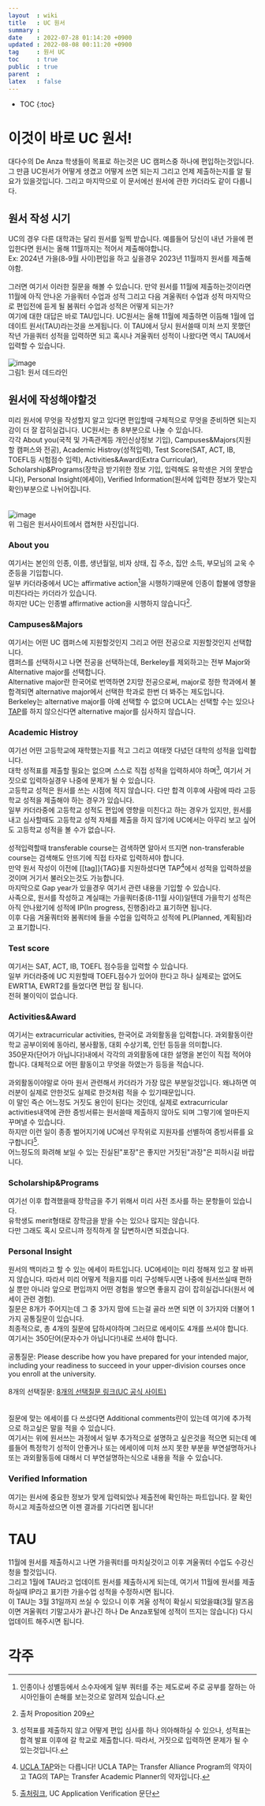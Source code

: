 ```yaml
---
layout  : wiki
title   : UC 원서
summary : 
date    : 2022-07-28 01:14:20 +0900
updated : 2022-08-08 00:11:20 +0900
tag     : 원서 UC
toc     : true
public  : true
parent  : 
latex   : false
---
```

* TOC
{:toc}

# 이것이 바로 UC 원서! 
대다수의 De Anza 학생들이 목표로 하는것은 UC 캠퍼스중 하나에 편입하는것입니다. 그 만큼 UC원서가 어떻게 생겼고 어떻게 쓰면 되는지 그리고 언제 제출하는지를 알 필요가 있을것입니다. 그리고 마지막으로 이 문서에선 원서에 관한 카더라도 같이 다룹니다.  

## 원서 작성 시기
UC의 경우 다른 대학과는 달리 원서를 일찍 받습니다. 예를들어 당신이 내년 가을에 편입한다면 원서는 올해 11월까지는 적어서 제출해야합니다.  
Ex: 2024년 가을(8-9월 사이)편입을 하고 싶을경우 2023년 11월까지 원서를 제출해야함.  
<br/>
그러면 여기서 이러한 질문을 해볼 수 있습니다. 만약 원서를 11월에 제출하는것이라면 11월에 아직 안나온 가을쿼터 수업과 성적 그리고 다음 겨울쿼터 수업과 성적 마지막으로 편입전에 듣게 될 봄쿼터 수업과 성적은 어떻게 되는가?  
여기에 대한 대답은 바로 TAU입니다. UC원서는 올해 11월에 제출하면 이듬해 1월에 업데이트 원서(TAU)라는것을 쓰게됩니다. 이 TAU에서 당시 원서쓸때 미처 쓰지 못했던 작년 가을쿼터 성적을 입력하면 되고 혹시나 겨울쿼터 성적이 나왔다면 역시 TAU에서 입력할 수 있습니다.  
<br/>
![image](https://user-images.githubusercontent.com/108209464/182030167-45e4d537-8138-4e89-be10-f098a73d3ba2.png)  
그림1: 원서 데드라인  

## 원서에 작성해야할것
미리 원서에 무엇을 작성할지 알고 있다면 편입할때 구체적으로 무엇을 준비하면 되는지 감이 더 잘 잡히실겁니다. UC원서는 총 8부분으로 나눌 수 있습니다.  
각각 About you(국적 및 가족관계등 개인신상정보 기입), Campuses&Majors(지원할 캠퍼스와 전공), Academic Histroy(성적입력), Test Score(SAT, ACT, IB, TOEFL등 시험점수 입력), Activities&Award(Extra Curricular), Scholarship&Programs(장학금 받기위한 정보 기입, 입력해도 유학생은 거의 못받습니다), Personal Insight(에세이), Verified Information(원서에 입력한 정보가 맞는지 확인)부분으로 나뉘어집니다.  
<br/><br/>
![image](https://user-images.githubusercontent.com/108209464/182030540-2f50d49b-c12b-4c1e-b792-2c85d3c92b3a.png)  
위 그림은 원서사이트에서 캡쳐한 사진입니다.  

### About you
여기서는 본인의 인종, 이름, 생년월일, 비자 상태, 집 주소, 집안 소득, 부모님의 교욱 수준등을 기입합니다.  
일부 카더라중에서 UC는 affirmative action[^1]을 시행하기때문에 인종이 합불에 영향을 미친다라는 카더라가 있습니다.  
하지만 UC는 인종별 affirmative action을 시행하지 않습니다[^2].

### Campuses&Majors
여기서는 어떤 UC 캠퍼스에 지원할것인지 그리고 어떤 전공으로 지원할것인지 선택합니다.  
캠퍼스를 선택하시고 나면 전공을 선택하는데, Berkeley를 제외하고는 전부 Major와 Alternative major를 선택합니다.  
Alternative major란 한국어로 번역하면 2지망 전공으로써, major로 정한 학과에서 불합격되면 alternative major에서 선택한 학과로 한번 더 봐주는 제도입니다.  
Berkeley는 alternative major를 아예 선택할 수 없으며 UCLA는 선택할 수는 있으나 [TAP](https://admission.ucla.edu/apply/transfer/ucla-transfer-alliance-program)를 하지 않으신다면 alternative major를 심사하지 않습니다.

### Academic Histroy
여기선 어떤 고등학교에 재학했는지를 적고 그리고 여태껏 다녔던 대학의 성적을 입력합니다.  
대학 성적표를 제출할 필요는 없으며 스스로 직접 성적을 입력하셔야 하며[^5], 여기서 거짓으로 입력하실경우 나중에 문제가 될 수 있습니다.  
고등학교 성적은 원서를 쓰는 시점에 적지 않습니다. 다만 합격 이후에 사람에 따라 고등학교 성적을 제출해야 하는 경우가 있습니다.  
일부 카더라중에 고등학교 성적도 편입에 영향을 미친다고 하는 경우가 있지만, 원서를 내고 심사할때도 고등학교 성적 자체를 제출을 하지 않기에 UC에서는 아무리 보고 싶어도 고등학교 성적을 볼 수가 없습니다.  
<br/>
성적입력할때 transferable course는 검색하면 알아서 뜨지면 non-transferable course는 검색해도 안뜨기에 직접 타자로 입력하셔야 합니다.  
만약 원서 작성이 이전에 [[tag]]{TAG}를 지원하셨다면 TAP[^3]에서 성적을 입력하셨을것이며 거기서 불러오는것도 가능합니다.  
마지막으로 Gap year가 있을경우 여기서 관련 내용을 기입할 수 있습니다.  
사족으로, 원서를 작성하고 계실때는 가을쿼터중(8-11월 사이)일텐데 가을학기 성적은 아직 안나왔기에 성적에 IP(In progress, 진행중)라고 표기하면 됩니다.  
이후 다음 겨울쿼터와 봄쿼터에 들을 수업을 입력하고 성적에 PL(Planned, 계획됨)라고 표기합니다.  

### Test score
여기서는 SAT, ACT, IB, TOEFL 점수등을 입력할 수 있습니다.  
일부 카더라중에 UC 지원할때 TOEFL점수가 있어야 한다고 하나 실제로는 없어도 EWRT1A, EWRT2를 들었다면 편입 잘 됩니다.  
전혀 불이익이 없습니다.  

### Activities&Award
여기서는 extracurricular activities, 한국어로 과외활동을 입력합니다. 과외활동이란 학교 공부이외에 동아리, 봉사활동, 대회 수상기록, 인턴 등등을 의미합니다.  
350문자(단어가 아닙니다)내에서 각각의 과외활동에 대한 설명을 본인이 직접 적어야합니다. 대체적으로 어떤 활동이고 무엇을 하였는가 등등을 적습니다.  
<br/>
과외활동이야말로 아마 원서 관련해서 카더라가 가장 많은 부분일것입니다. 왜냐하면 여러분이 실제로 안한것도 실제로 한것처럼 적을 수 있기때문입니다.  
이 말인 즉슨 어느정도 거짓도 용인이 된다는 것인데, 실제로 extracurricular activities내역에 관한 증빙서류는 원서쓸때 제출하지 않아도 되며 그렇기에 얼마든지 꾸며낼 수 있습니다.  
하지만 이런 일이 종종 벌어지기에 UC에선 무작위로 지원자를 선별하여 증빙서류를 요구합니다[^4].  
어느정도의 화려해 보일 수 있는 진실된"포장"은 좋지만 거짓된"과장"은 피하시길 바랍니다.  

### Scholarship&Programs
여기선 이후 합격했을때 장학금을 주기 위해서 미리 사전 조사를 하는 문항들이 있습니다.  
유학생도 merit형태로 장학금을 받을 수는 있으나 많지는 않습니다.  
다만 그래도 혹시 모르니까 정직하게 잘 답변하시면 되겠습니다.  

### Personal Insight
원서의 백미라고 할 수 있는 에세이 파트입니다. UC에세이는 미리 정해져 있고 잘 바뀌지 않습니다. 
따라서 미리 어떻게 적을지를 미리 구성해두시면 나중에 원서쓰실때 편하실 뿐만 아니라 앞으로 편입까지 어떤 경험을 쌓으면 좋을지 감이 잡히실겁니다(원서 에세이 관련 경험).  
질문은 8개가 주어지는데 그 중 3가지 맘에 드는걸 골라 쓰면 되면 이 3가지와 더불어 1가지 공통질문이 있습니다.  
최종적으로, 총 4개의 질문에 답하셔야하며 그러므로 에세이도 4개를 쓰셔야 합니다.  
여기서는 350단어(문자수가 아닙니다!)내로 쓰셔야 합니다.  
<br/>
공통질문: Please describe how you have prepared for your intended major, including your readiness to succeed in your upper-division courses once you enroll at the university.  
<br/>
8개의 선택질문: [8개의 선택질문 링크(UC 공식 사이트)](https://admission.universityofcalifornia.edu/how-to-apply/applying-as-a-freshman/personal-insight-questions.html)  
<br/><br/>
질문에 맞는 에세이를 다 쓰셨다면 Additional comments란이 있는데 여기에 추가적으로 하고싶은 말을 적을 수 있습니다.  
여기서는 위에 원서쓰는 과정에서 일부 추가적으로 설명하고 싶은것을 적으면 되는데 예를들어 특정학기 성적이 안좋거나 또는 에세이에 미처 쓰지 못한 부분을 부연설명하거나 또는 과외활동등에 대해서 더 부연설명하는식으로 내용을 적을 수 있습니다.  

### Verified Information
여기는 원서에 중요한 정보가 맞게 입력되었나 제출전에 확인하는 파트입니다. 잘 확인하시고 제출하셨으면 이젠 결과를 기다리면 됩니다!

# TAU
11월에 원서를 제출하시고 나면 가을쿼터를 마치실것이고 이후 겨울쿼터 수업도 수강신청을 할것입니다.  
그리고 1월에 TAU라고 업데이트 원서를 제출하시게 되는데, 여기서 11월에 원서를 제출하실때 IP라고 표기한 가을수업 성적을 수정하시면 됩니다.  
이 TAU는 3월 31일까지 쓰실 수 있으니 이후 겨울 성적이 확실시 되었을떄(3월 말즈음이면 겨울쿼터 기말고사가 끝나긴 하나 De Anza포털에 성적이 뜨지는 않습니다) 다시 업데이트 해주시면 됩니다.  

# 각주
[^1]: 인종이나 성별등에서 소수자에게 일부 쿼터를 주는 제도로써 주로 공부를 잘하는 아시아인들이 손해를 보는것으로 알려져 있습니다.  
[^2]: 출처 Proposition 209  
[^3]: [UCLA TAP](https://admission.ucla.edu/apply/transfer/ucla-transfer-alliance-program)와는 다릅니다! UCLA TAP는 Transfer Alliance Program의 약자이고 TAG의 TAP는 Transfer Academic Planner의 약자입니다.  
[^4]: [출처링크](https://mailchi.mp/ucop/uc-counselors-and-advisers-bulletin-november-2021), UC Application Verification 문단  
[^5]: 성적표를 제출하지 않고 어떻게 편입 심사를 하나 의아해하실 수 있으나, 성적표는 합격 발표 이후에 갈 학교로 제출합니다. 따라서, 거짓으로 입력하면 문제가 될 수 있는것입니다.  
